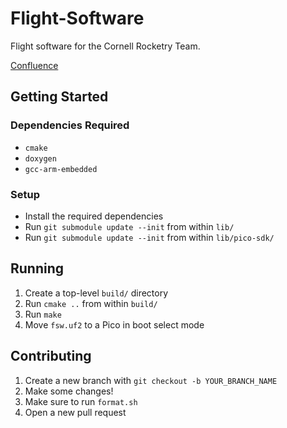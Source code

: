 # Flight-Software
Flight software for the Cornell Rocketry Team.

[Confluence](https://confluence.cornell.edu/display/crt/Flight+Software)

## Getting Started
### Dependencies Required
* ```cmake```
* ```doxygen```
* ```gcc-arm-embedded```
  
### Setup
* Install the required dependencies
* Run ```git submodule update --init``` from within ```lib/```
* Run ```git submodule update --init``` from within ```lib/pico-sdk/```

## Running
1. Create a top-level ```build/``` directory
2. Run ```cmake ..``` from within ```build/```
3. Run ```make```
4. Move ```fsw.uf2``` to a Pico in boot select mode

## Contributing
1. Create a new branch with ```git checkout -b YOUR_BRANCH_NAME```
2. Make some changes!
3. Make sure to run ```format.sh```
4. Open a new pull request
